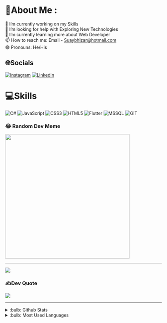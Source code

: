 # 💫About Me :
🔭 I’m currently working on my Skills<br>🤝 I’m looking for help with Exploring New Technologies<br>🌱 I’m currently learning more about Web Developer<br>📫 How to reach me: Email - Suaybhizar@hotmail.com<br>😄 Pronouns: He/His

## 🌐Socials
[![Instagram](https://img.shields.io/badge/Instagram-%23E4405F.svg?logo=Instagram&logoColor=white)](https://www.instagram.com/suaybhizar/) [![LinkedIn](https://img.shields.io/badge/LinkedIn-%230077B5.svg?logo=linkedin&logoColor=white)](https://www.linkedin.com/in/suayb-hizar-430630146/) 

# 💻Skills
![C#](https://img.shields.io/badge/c%23-%23239120.svg?style=flat&logo=c-sharp&logoColor=white) ![JavaScript](https://img.shields.io/badge/javascript-%23323330.svg?style=flat&logo=javascript&logoColor=%23F7DF1E) ![CSS3](https://img.shields.io/badge/css3-%231572B6.svg?style=flat&logo=css3&logoColor=white) ![HTML5](https://img.shields.io/badge/html5-%23E34F26.svg?style=flat&logo=html5&logoColor=white) ![Flutter](https://img.shields.io/badge/Flutter-%2302569B.svg?style=flat&logo=Flutter&logoColor=white) ![MSSQL](https://img.shields.io/badge/MSSQL-%2307405e.svg?style=flat&logo=sqlite&logoColor=white) ![GIT](https://img.shields.io/badge/Git-fc6d26?style=flat&logo=git&logoColor=white)


### 😂 Random Dev Meme
<img src='https://randommeme-five.vercel.app/' style="height: 400px;"/>

---
[![](https://visitcount.itsvg.in/api?id=suaybhizar&icon=5&color=5)](https://visitcount.itsvg.in)


### ✍️Dev Quote
![](https://quotes-github-readme.vercel.app/api?type=horizontal&theme=radical)

---

<details>
<summary>:bulb: Github Stats</summary>
<img src="https://github-readme-stats.vercel.app/api?username=suaybhizar&theme=radical" >
</details>

<details>
<summary>:bulb:  Most Used Languages</summary>
<img src="https://github-readme-stats.vercel.app/api/top-langs/?username=suaybhizar&layout=compact" >
</details>

